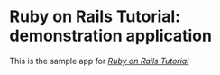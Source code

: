 # Ruby on Rails Tutorial: demonstration application

This is the sample app for [*Ruby on Rails Tutorial*](http://railstutorial.org)
